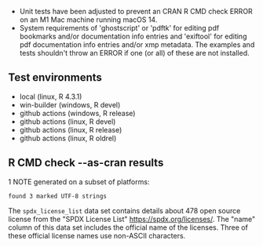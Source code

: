 * Unit tests have been adjusted to prevent an CRAN R CMD check ERROR on
  an M1 Mac machine running macOS 14.
* System requirements of 'ghostscript' or 'pdftk' for editing pdf bookmarks and/or documentation info entries 
  and 'exiftool' for editing pdf documentation info entries and/or xmp metadata.
  The examples and tests shouldn't throw an ERROR if one (or all)
  of these are not installed.

## Test environments

* local (linux, R 4.3.1)
* win-builder (windows, R devel)
* github actions (windows, R release)
* github actions (linux, R devel)
* github actions (linux, R release)
* github actions (linux, R oldrel)

## R CMD check --as-cran results

1 NOTE generated on a subset of platforms:

```
found 3 marked UTF-8 strings 
```

The `spdx_license_list` data set contains details about 478 open source license
from the "SPDX License List" <https://spdx.org/licenses/>.
The "name" column of this data set includes the official name of the licenses.
Three of these official license names use non-ASCII characters.
